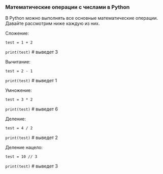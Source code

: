 ### Математические операции с числами в Python

В Python можно выполнять все основные математические операции. Давайте рассмотрим ниже каждую из них.

Сложение:

`test = 1 + 2`

`print(test)` # выведет 3

Вычитание:

`test = 2 - 1`

`print(test)` # выведет 1

Умножение:

`test = 3 * 2`

`print(test)` # выведет 6

Деление:

`test = 4 / 2`

`print(test)` # выведет 2

Деление нацело:

`test = 10 // 3`

`print(test)` # выведет 3